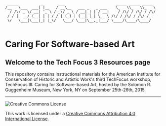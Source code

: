 
```
 _____          _       ___                       _____ _____ _____ 
/__   \___  ___| |__   / __\__   ___ _   _ ___    \_   \\_   \\_   \
  / /\/ _ \/ __| '_ \ / _\/ _ \ / __| | | / __|    / /\/ / /\/ / /\/
 / / |  __/ (__| | | / / | (_) | (__| |_| \__ \ /\/ /_/\/ /_/\/ /_  
 \/   \___|\___|_| |_\/   \___/ \___|\__,_|___/ \____/\____/\____/  
                                                                    
```

# Caring For Software-based Art
## Welcome to the Tech Focus 3 Resources page

This repository contains instructional materials for the American Institute for Conservation of Historic and Artistic Work's third TechFocus workshop, TechFocus III: Caring for Software-based Art, hosted by the Solomon R. Guggenheim Museum, New York, NY
on September 25th-26th, 2015.

***


![Creative Commons License](https://i.creativecommons.org/l/by/4.0/80x15.png)

This work is licensed under a [Creative Commons Attribution 4.0 International License](http://creativecommons.org/licenses/by/4.0/).
